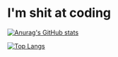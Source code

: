 # I'm shit at coding

[![Anurag's GitHub stats](https://github-readme-stats.vercel.app/api?username=ffowotw)](https://github.com/anuraghazra/github-readme-stats#gh-dark-mode-only)

[![Top Langs](https://github-readme-stats.vercel.app/api/top-langs/?username=ffowotw)](https://github.com/anuraghazra/github-readme-stats#gh-dark-mode-only)
